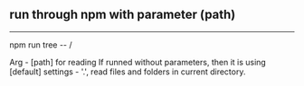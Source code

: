 ## run through npm with parameter (path)
----------------
npm run tree -- /

Arg - [path] for reading
If runned without parameters, then it is using [default] settings - '.', read files and folders in current directory.

